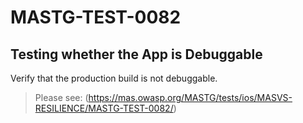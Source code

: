 #  MASTG-TEST-0082

## Testing whether the App is Debuggable

Verify that the production build is not debuggable.

> Please see: (https://mas.owasp.org/MASTG/tests/ios/MASVS-RESILIENCE/MASTG-TEST-0082/)